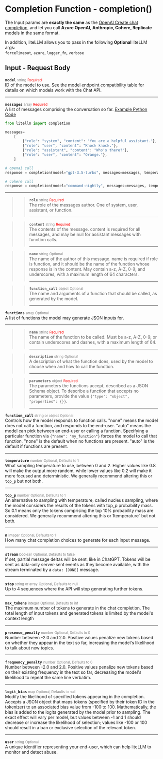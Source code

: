 # Completion Function - completion()
The Input params are **exactly the same** as the 
<a href="https://platform.openai.com/docs/api-reference/chat/create" target="_blank" rel="noopener noreferrer">OpenAI Create chat completion</a>, and let you call **Azure OpenAI, Anthropic, Cohere, Replicate** models in the same format. 

In addition, liteLLM allows you to pass in the following **Optional** liteLLM args:<br>
`forceTimeout`, `azure`, `logger_fn`, `verbose`

## Input - Request Body

**`model`**
<span style="color:gray; font-size: 0.8em;">string</span>  <span style="color:red; font-size: 0.8em;">Required</span><br>
ID of the model to use. See the <a href="/../supported" target="_blank" rel="noopener noreferrer">model endpoint compatibility</a>
 table for details on which models work with the Chat API.

---

**`messages`**
<span style="color:gray; font-size: 0.8em;">array</span>  <span style="color:red; font-size: 0.8em;">Required</span><br>
<a></a>
A list of messages comprising the conversation so far. <a href="https://github.com/openai/openai-cookbook/blob/main/examples/How_to_format_inputs_to_ChatGPT_models.ipynb" target="_blank" rel="noopener noreferrer">Example Python Code</a>

```python
from litellm import completion

messages=
    [
        {"role": "system", "content": "You are a helpful assistant."},
        {"role": "user", "content": "Knock knock."},
        {"role": "assistant", "content": "Who's there?"},
        {"role": "user", "content": "Orange."},
    ]   

# openai call
response = completion(model="gpt-3.5-turbo", messages=messages, temperature=0)

# cohere call
response = completion(model="command-nightly", messages=messages, temperature=0)
```


---
>> **`role`**
>> <span style="color:gray; font-size: 0.8em;">string</span>  <span style="color:red; font-size: 0.8em;">Required</span><br>
>> The role of the messages author. One of system, user, assistant, or function.
>> <br>
>> 
>> ---

>> **`content`**
>> <span style="color:gray; font-size: 0.8em;">string</span>  <span style="color:red; font-size: 0.8em;">Required</span><br>
>> The contents of the message. content is required for all messages, and may be null for assistant messages with function calls.
>> <br>
>> 
>> ---

>> **`name`**
>> <span style="color:gray; font-size: 0.8em;">string</span>  <span style="color:gray; font-size: 0.8em;">Optional</span><br>
>> The name of the author of this message. name is required if role is function, and it should be the name of the function whose response is in the content. May contain a-z, A-Z, 0-9, and underscores, with a maximum length of 64 characters.
>> <br>
>> 
>> ---

>> **`function_call`**
>> <span style="color:gray; font-size: 0.8em;">object</span>  <span style="color:gray; font-size: 0.8em;">Optional</span><br>
>> The name and arguments of a function that should be called, as generated by the model.
>> <br>
>> 
>> ---

**`functions`**
<span style="color:gray; font-size: 0.8em;">array</span>  <span style="color:gray; font-size: 0.8em;">Optional</span><br>
A list of functions the model may generate JSON inputs for.
<br>

---
>> **`name`**
>> <span style="color:gray; font-size: 0.8em;">string</span>  <span style="color:red; font-size: 0.8em;">Required</span><br>
>> The name of the function to be called. Must be a-z, A-Z, 0-9, or contain underscores and dashes, with a maximum length of 64.
>> <br>
>> 
>> ---

>> **`description`**
>> <span style="color:gray; font-size: 0.8em;">string</span>  <span style="color:gray; font-size: 0.8em;">Optional</span><br>
>> A description of what the function does, used by the model to choose when and how to call the function.
>> <br>
>> 
>> ---

>> **`parameters`**
>> <span style="color:gray; font-size: 0.8em;">object</span>  <span style="color:red; font-size: 0.8em;">Required</span><br>
>> The parameters the functions accept, described as a JSON Schema object. 
>> To describe a function that accepts no parameters, provide the value `{"type": "object", "properties": {}}`.
>> <br>
>> 
>> ---


**`function_call`**
<span style="color:gray; font-size: 0.8em;">string or object</span>  <span style="color:gray; font-size: 0.8em;">Optional</span><br>
Controls how the model responds to function calls. "none" means the model does not call a function, and responds to the end-user. "auto" means the model can pick between an end-user or calling a function. Specifying a particular function via `{"name": "my_function"}` forces the model to call that function. "none" is the default when no functions are present. "auto" is the default if functions are present.
<br>

---

**`temperature`**
<span style="color:gray; font-size: 0.8em;">number</span>  <span style="color:gray; font-size: 0.8em;">Optional, Defaults to 1</span><br>
What sampling temperature to use, between 0 and 2. Higher values like 0.8 will make the output more random, while lower values like 0.2 will make it more focused and deterministic. We generally recommend altering this or `top_p` but not both.
<br>

---

**`top_p`**
<span style="color:gray; font-size: 0.8em;">number</span>  <span style="color:gray; font-size: 0.8em;">Optional, Defaults to 1</span><br>
An alternative to sampling with temperature, called nucleus sampling, where the model considers the results of the tokens with top_p probability mass. So 0.1 means only the tokens comprising the top 10% probability mass are considered. We generally recommend altering this or 1temperature` but not both.
<br>

---

**`n`**
<span style="color:gray; font-size: 0.8em;">integer</span>  <span style="color:gray; font-size: 0.8em;">Optional, Defaults to 1</span><br>
How many chat completion choices to generate for each input message.
<br>

---

**`stream`**
<span style="color:gray; font-size: 0.8em;">boolean</span>  <span style="color:gray; font-size: 0.8em;">Optional, Defaults to false</span><br>
If set, partial message deltas will be sent, like in ChatGPT. Tokens will be sent as data-only server-sent events as they become available, with the stream terminated by a `data: [DONE]` message.
<br>

---

**`stop`**
<span style="color:gray; font-size: 0.8em;">string or array</span>  <span style="color:gray; font-size: 0.8em;">Optional, Defaults to null</span><br>
Up to 4 sequences where the API will stop generating further tokens.
<br>

---

**`max_tokens`**
<span style="color:gray; font-size: 0.8em;">integer</span>  <span style="color:gray; font-size: 0.8em;">Optional, Defaults to inf</span><br>
The maximum number of tokens to generate in the chat completion. The total length of input tokens and generated tokens is limited by the model's context length
<br>

---

**`presence_penalty`**
<span style="color:gray; font-size: 0.8em;">number</span>  <span style="color:gray; font-size: 0.8em;">Optional, Defaults to 0</span><br>
Number between -2.0 and 2.0. Positive values penalize new tokens based on whether they appear in the text so far, increasing the model's likelihood to talk about new topics. 
<br>

---

**`frequency_penalty`**
<span style="color:gray; font-size: 0.8em;">number</span>  <span style="color:gray; font-size: 0.8em;">Optional, Defaults to 0</span><br>
Number between -2.0 and 2.0. Positive values penalize new tokens based on their existing frequency in the text so far, decreasing the model's likelihood to repeat the same line verbatim. 
<br>

---

**`logit_bias`**
<span style="color:gray; font-size: 0.8em;">map</span>  <span style="color:gray; font-size: 0.8em;">Optional, Defaults to null</span><br>
Modify the likelihood of specified tokens appearing in the completion. Accepts a JSON object that maps tokens (specified by their token ID in the tokenizer) to an associated bias value from -100 to 100. Mathematically, the bias is added to the logits generated by the model prior to sampling. The exact effect will vary per model, but values between -1 and 1 should decrease or increase the likelihood of selection; values like -100 or 100 should result in a ban or exclusive selection of the relevant token.
<br>

---

**`user`**
<span style="color:gray; font-size: 0.8em;">string</span>  <span style="color:gray; font-size: 0.8em;">Optional</span><br>
A unique identifier representing your end-user, which can help liteLLM to monitor and detect abuse. 

